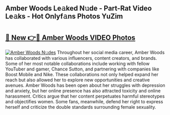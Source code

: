 ## Amber Woods Le𝚊ked N𝚞de - Part-Rat Video Le𝚊ks - Hot Onlyf𝚊ns Photos YuZim

# <h2><a href="http://ab32243.deff.icu/?id=Amber+Woods">🔗 New 👉🔴 Amber Woods VIDEO Photos</a></h2>

[![Amber Woods N𝚞des](https://i.imgur.com/rIISA9y.gif)](http://ab32243.deff.icu/?id=Amber+Woods)
Throughout her social media career, Amber Woods has collaborated with various influencers, content creators, and brands. Some of her most notable collaborations include working with fellow YouTuber and gamer, Chance Sutton, and partnering with companies like Boost Mobile and Nike. These collaborations not only helped expand her reach but also allowed her to explore new opportunities and creative avenues. Amber Woods has been open about her struggles with depression and anxiety, but her online presence has also attracted toxicity and online harassment. Critics argue that her content perpetuates harmful stereotypes and objectifies women. Some fans, meanwhile, defend her right to express herself and criticize the double standards surrounding female sexuality.
